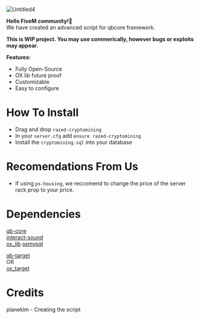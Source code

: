 ![Untitled4](https://github.com/planeklm/razed-cryptomining/assets/91488137/81076c14-0491-4c4d-aa5d-a82589b54d04)

**Hello FiveM community!👋**\
We have created an advanced script for qbcore framework.

**This is WIP project. You may use commerically, however bugs or exploits may appear.**

**Features:**

* Fully Open-Source
* OX lib future proof
* Customizable
* Easy to configure

# How To Install
* Drag and drop `razed-cryptomining`
* In your `server.cfg` add `ensure razed-cryptomining`
* Install the `cryptomining.sql` into your database

# Recomendations From Us
* If using `ps-housing`, we reccomend to change the price of the server rack prop to your price.

# Dependencies
[qb-core](https://github.com/qbcore-framework/qb-core)\
[interact-sound](https://github.com/qbcore-framework/interact-sound)\
[ox_lib](https://github.com/overextended/ox_lib)
[oxmysql](https://github.com/overextended/oxmysql)

[qb-target](https://github.com/qbcore-framework/qb-target)\
OR\
[ox_target](https://github.com/overextended/ox_target)

# Credits
planeklm - Creating the script
